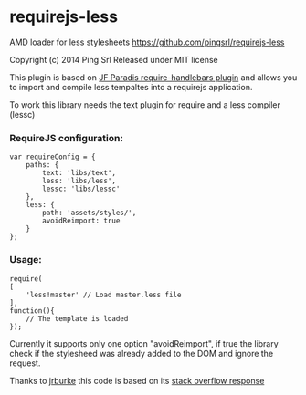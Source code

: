 requirejs-less
==============

AMD loader for less stylesheets
https://github.com/pingsrl/requirejs-less

Copyright (c) 2014 Ping Srl 
Released under MIT license

This plugin is based on [JF Paradis require-handlebars plugin](http://github.com/jfparadis/requirejs-handlebars) and allows you to import and compile less tempaltes into a requirejs application.

To work this library needs the text plugin for require and a less 
compiler (lessc)

### RequireJS configuration:
```
var requireConfig = {
    paths: {
        text: 'libs/text',
        less: 'libs/less',
        lessc: 'libs/lessc'
    },
    less: {
        path: 'assets/styles/',
        avoidReimport: true
    }
};
```

### Usage: 
```
require(
[   
    'less!master' // Load master.less file
],
function(){
    // The template is loaded
});
```

Currently it supports only one option "avoidReimport", if true the library
check if the stylesheed was already added to the DOM and ignore the request.

Thanks to [jrburke](http://stackoverflow.com/users/126372/jrburke) this code is based on its [stack overflow response](http://stackoverflow.com/questions/5889901/requirejs-and-less)

